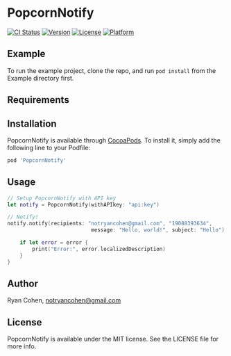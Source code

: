 # PopcornNotify

[![CI Status](http://img.shields.io/travis/imryan/PopcornNotify.svg?style=flat)](https://travis-ci.org/imryan/PopcornNotify)
[![Version](https://img.shields.io/cocoapods/v/PopcornNotify.svg?style=flat)](http://cocoapods.org/pods/PopcornNotify)
[![License](https://img.shields.io/cocoapods/l/PopcornNotify.svg?style=flat)](http://cocoapods.org/pods/PopcornNotify)
[![Platform](https://img.shields.io/cocoapods/p/PopcornNotify.svg?style=flat)](http://cocoapods.org/pods/PopcornNotify)

## Example

To run the example project, clone the repo, and run `pod install` from the Example directory first.

## Requirements

## Installation

PopcornNotify is available through [CocoaPods](http://cocoapods.org). To install
it, simply add the following line to your Podfile:

```ruby
pod 'PopcornNotify'
```

## Usage

```swift
// Setup PopcornNotify with API key
let notify = PopcornNotify(withAPIkey: "api:key")

// Notify!
notify.notify(recipients: "notryancohen@gmail.com", "19088393634", 
                           message: "Hello, world!", subject: "Hello") { (error) in

    if let error = error {
        print("Error:", error.localizedDescription)
    }
}
```

## Author

Ryan Cohen, notryancohen@gmail.com

## License

PopcornNotify is available under the MIT license. See the LICENSE file for more info.
